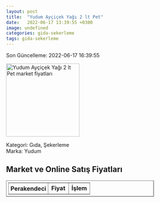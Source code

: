 ```yaml
---
layout: post
title:  "Yudum Ayçiçek Yağı 2 lt Pet"
date:   2022-06-17 13:39:55 +0300
image: undefined
categories: gida-sekerleme
tags: gida-sekerleme
---
```


Son Güncelleme: 2022-06-17 16:39:55

<img src="undefined" width="200" alt="Yudum Ayçiçek Yağı 2 lt Pet market fiyatları" />

Kategori: Gıda, Şekerleme
<br />
Marka: Yudum

<h2>Market ve Online Satış Fiyatları</h2>

<table border="1" style="padding: 5px;width:80%;">
  <tr>
    <td style="padding: 5px;"><strong>Perakendeci</strong></td>
    <td><strong>Fiyat</strong></td>
    <td><strong>İşlem</strong></td>
  </tr>
  
</table>
